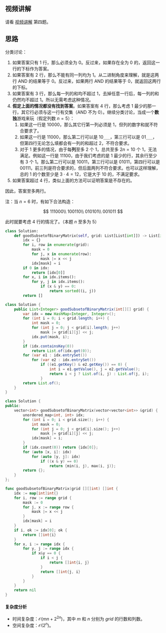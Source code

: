 ## 视频讲解

请看 [视频讲解](https://www.bilibili.com/video/BV18u411Y7Gt/) 第四题。

## 思路

分类讨论：

1. 如果答案只有 $1$ 行，那么必须全为 $0$。反过来，如果存在全为 $0$ 的，返回这一行的下标作为答案。
2. 如果答案有 $2$ 行，那么不能有同一列均为 $1$。从二进制角度来理解，就是这两行 AND 的结果等于 $0$。反过来，如果两行 AND 的结果等于 $0$，就返回这两行的下标。
3. 如果答案有 $3$ 行，那么每一列的和均不超过 $1$，去掉任意一行后，每一列的和仍然均不超过 $1$。所以无需考虑这种情况。
4. **假定上面的情况都没有找到答案**。如果答案有 $4$ 行，那么考虑 $1$ 最少的那一行，其它行必须与这一行有交集（AND 不为 $0$）。继续分类讨论，当成一个**数独**游戏来玩（假定列数 $n=5$）：
   1. 如果这一行是 $10000$，那么其它行第一列必须是 $1$，但列的数字和就不符合要求了。
   2. 如果这一行是 $11000$，那么第二行可以是 $10\texttt{\_\_\_}$，第三行可以是 $01\texttt{\_\_\_}$，但第四行无论怎么填都会有一列的和超过 $2$，不符合要求。
   3. 对于 $1$ 更多的情况，由于每**列**至多 $2$ 个 $1$，总共至多 $2n=10$ 个 $1$，无法满足。例如这一行是 $11100$，由于我们考虑的是 $1$ 最少的行，其余行至少有 $3$ 个 $1$。那么第二行可以是 $10011$，第三行可以是 $01011$，第四行可以是 $00111$，前三列是符合要求的，但后面两列不符合要求。也可以这样理解，总的 $1$ 的个数至少是 $3\cdot 4=12$，它是大于 $10$ 的，不满足要求。
5. 如果答案超过 $4$ 行，类似上面的方法可以证明答案是不存在的。

因此，答案至多两行。

注：当 $n=6$ 时，有如下合法构造：

$$
111000\\
100110\\
010101\\
001011
$$

此时就要考虑 $4$ 行的情况了。（本题 $n$ 至多为 $5$）

```py [sol-Python3]
class Solution:
    def goodSubsetofBinaryMatrix(self, grid: List[List[int]]) -> List[int]:
        idx = {}
        for i, row in enumerate(grid):
            mask = 0
            for j, x in enumerate(row):
                mask |= x << j
            idx[mask] = i
        if 0 in idx:
            return [idx[0]]
        for x, i in idx.items():
            for y, j in idx.items():
                if (x & y) == 0:
                    return sorted((i, j))
        return []
```

```java [sol-Java]
class Solution {
    public List<Integer> goodSubsetofBinaryMatrix(int[][] grid) {
        var idx = new HashMap<Integer, Integer>();
        for (int i = 0; i < grid.length; i++) {
            int mask = 0;
            for (int j = 0; j < grid[i].length; j++)
                mask |= grid[i][j] << j;
            idx.put(mask, i);
        }
        if (idx.containsKey(0))
            return List.of(idx.get(0));
        for (var e1 : idx.entrySet())
            for (var e2 : idx.entrySet())
                if ((e1.getKey() & e2.getKey()) == 0) {
                    int i = e1.getValue(), j = e2.getValue();
                    return i < j ? List.of(i, j) : List.of(j, i);
                }
        return List.of();
    }
}
```

```cpp [sol-C++]
class Solution {
public:
    vector<int> goodSubsetofBinaryMatrix(vector<vector<int>> &grid) {
        unordered_map<int, int> idx;
        for (int i = 0; i < grid.size(); i++) {
            int mask = 0;
            for (int j = 0; j < grid[i].size(); j++)
                mask |= grid[i][j] << j;
            idx[mask] = i;
        }
        if (idx.count(0)) return {idx[0]};
        for (auto [x, i]: idx)
            for (auto [y, j]: idx)
                if ((x & y) == 0)
                    return {min(i, j), max(i, j)};
        return {};
    }
};
```

```go [sol-Go]
func goodSubsetofBinaryMatrix(grid [][]int) []int {
	idx := map[int]int{}
	for i, row := range grid {
		mask := 0
		for j, x := range row {
			mask |= x << j
		}
		idx[mask] = i
	}
	if i, ok := idx[0]; ok {
		return []int{i}
	}
	for x, i := range idx {
		for y, j := range idx {
			if x&y == 0 {
				if i < j {
					return []int{i, j}
				}
				return []int{j, i}
			}
		}
	}
	return nil
}
```

#### 复杂度分析

- 时间复杂度：$\mathcal{O}(mn+2^{2n})$，其中 $m$ 和 $n$ 分别为 $\textit{grid}$ 的行数和列数。
- 空间复杂度：$\mathcal{O}(2^n)$。
